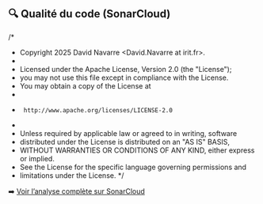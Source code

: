 ## 🔍 Qualité du code (SonarCloud)
/*
 * Copyright 2025 David Navarre &lt;David.Navarre at irit.fr&gt;.
 *
 * Licensed under the Apache License, Version 2.0 (the "License");
 * you may not use this file except in compliance with the License.
 * You may obtain a copy of the License at
 *
 *      http://www.apache.org/licenses/LICENSE-2.0
 *
 * Unless required by applicable law or agreed to in writing, software
 * distributed under the License is distributed on an "AS IS" BASIS,
 * WITHOUT WARRANTIES OR CONDITIONS OF ANY KIND, either express or implied.
 * See the License for the specific language governing permissions and
 * limitations under the License.
 */

➡️ [Voir l’analyse complète sur SonarCloud](https://sonarcloud.io/project/branches_list?id=yassine07K_sharePortfolio---VSCode)
